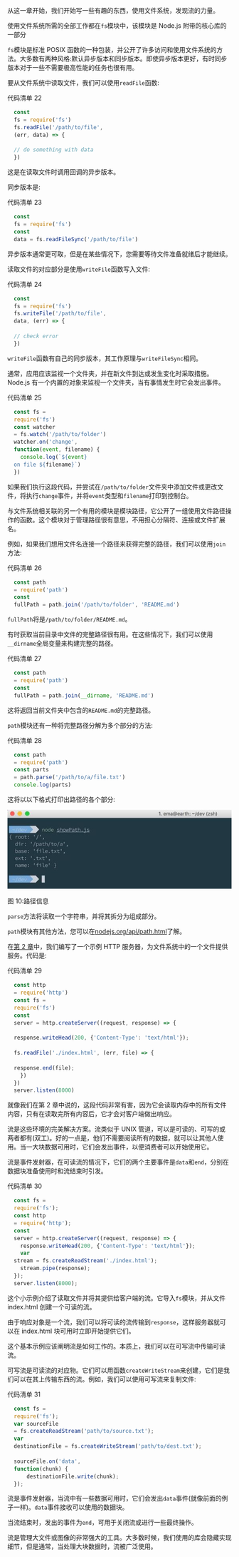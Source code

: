 从这一章开始，我们开始写一些有趣的东西，使用文件系统，发现流的力量。

使用文件系统所需的全部工作都在`fs`模块中，该模块是 Node.js 附带的核心库的一部分

`fs`模块是标准 POSIX 函数的一种包装，并公开了许多访问和使用文件系统的方法。大多数有两种风格:默认异步版本和同步版本。即使异步版本更好，有时同步版本对于一些不需要极高性能的任务也很有用。

要从文件系统中读取文件，我们可以使用`readFile`函数:

代码清单 22

```js
  const
  fs = require('fs')
  fs.readFile('/path/to/file',
  (err, data) => {

  // do something with data
  })

```

这是在读取文件时调用回调的异步版本。

同步版本是:

代码清单 23

```js
  const
  fs = require('fs')
  const
  data = fs.readFileSync('/path/to/file')

```

异步版本通常更可取，但是在某些情况下，您需要等待文件准备就绪后才能继续。

读取文件的对应部分是使用`writeFile`函数写入文件:

代码清单 24

```js
  const
  fs = require('fs')
  fs.writeFile('/path/to/file',
  data, (err) => {

  // check error
  })

```

`writeFile`函数有自己的同步版本，其工作原理与`writeFileSync`相同。

通常，应用应该监视一个文件夹，并在新文件到达或发生变化时采取措施。Node.js 有一个内置的对象来监视一个文件夹，当有事情发生时它会发出事件。

代码清单 25

```js
  const fs =
  require('fs')
  const watcher
  = fs.watch('/path/to/folder')
  watcher.on('change',
  function(event, filename) {
    console.log(`${event}
  on file ${filename}`)
  }) 

```

如果我们执行这段代码，并尝试在`/path/to/folder`文件夹中添加文件或更改文件，将执行`change`事件，并将`event`类型和`filename`打印到控制台。

与文件系统相关联的另一个有用的模块是模块路径，它公开了一组使用文件路径操作的函数。这个模块对于管理路径很有意思，不用担心分隔符、连接或文件扩展名。

例如，如果我们想用文件名连接一个路径来获得完整的路径，我们可以使用`join`方法:

代码清单 26

```js
  const path
  = require('path')
  const
  fullPath = path.join('/path/to/folder', 'README.md')

```

`fullPath`将是`/path/to/folder/README.md`。

有时获取当前目录中文件的完整路径很有用。在这些情况下，我们可以使用`__dirname`全局变量来构建完整的路径。

代码清单 27

```js
  const path
  = require('path')
  const
  fullPath = path.join(__dirname, 'README.md')

```

这将返回当前文件夹中包含的`README.md`的完整路径。

`path`模块还有一种将完整路径分解为多个部分的方法:

代码清单 28

```js
  const path
  = require('path')
  const parts
  = path.parse('/path/to/a/file.txt')
  console.log(parts)

```

这将以以下格式打印出路径的各个部分:

![](img/00014.jpeg)

图 10:路径信息

`parse`方法将读取一个字符串，并将其拆分为组成部分。

`path`模块有其他方法，您可以在[nodejs.org/api/path.html](https://nodejs.org/api/path.html)了解。

在[第 2 章](02.html#_Chapter_2_)中，我们编写了一个示例 HTTP 服务器，为文件系统中的一个文件提供服务。代码是:

代码清单 29

```js
  const http
  = require('http')
  const fs =
  require('fs')
  const
  server = http.createServer((request, response) => {

  response.writeHead(200, {'Content-Type': 'text/html'});

  fs.readFile('./index.html', (err, file) => {

  response.end(file);  
    })
  })
  server.listen(8000)

```

就像我们在第 2 章中说的，这段代码非常有害，因为它会读取内存中的所有文件内容，只有在读取完所有内容后，它才会对客户端做出响应。

流是这些环境的完美解决方案。流类似于 UNIX 管道，可以是可读的、可写的或两者都有(双工)。好的一点是，他们不需要阅读所有的数据，就可以让其他人使用。当一大块数据可用时，它们会发出事件，以便消费者可以开始使用它。

流是事件发射器，在可读流的情况下，它们的两个主要事件是`data`和`end`，分别在数据块准备使用时和流结束时引发。

代码清单 30

```js
  const fs =
  require('fs'); 
  const http
  = require('http'); 
  const
  server = http.createServer((request, response) => { 
    response.writeHead(200, {'Content-Type': 'text/html'});
    var
  stream = fs.createReadStream('./index.html'); 
    stream.pipe(response); 
  }); 
  server.listen(8000);

```

这个小示例介绍了读取文件并将其提供给客户端的流。它导入`fs`模块，并从文件 index.html 创建一个可读的流。

由于响应对象是一个流，我们可以将可读的流传输到`response`，这样服务器就可以在 index.html 块可用时立即开始提供它们。

这个基本示例应该阐明流是如何工作的。本质上，我们可以在可写流中传输可读流。

可写流是可读流的对应物。它们可以用函数`createWriteStream`来创建，它们是我们可以在其上传输东西的流。例如，我们可以使用可写流来复制文件:

代码清单 31

```js
  const fs =
  require('fs'); 
  var sourceFile
  = fs.createReadStream('path/to/source.txt');
  var
  destinationFile = fs.createWriteStream('path/to/dest.txt');

  sourceFile.on('data',
  function(chunk) {
      destinationFile.write(chunk);
  });

```

流是事件发射器，当流中有一些数据可用时，它们会发出`data`事件(就像前面的例子一样)。`data`事件接收可以使用的数据块。

当流结束时，发出的事件为`end`，可用于关闭流或进行一些最终操作。

流是管理大文件或图像的非常强大的工具。大多数时候，我们使用的库会隐藏实现细节，但是通常，当处理大块数据时，流被广泛使用。